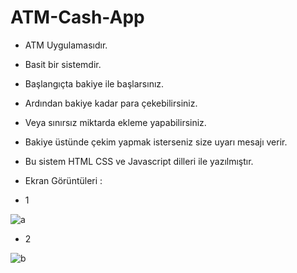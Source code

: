 # ATM-Cash-App

- ATM Uygulamasıdır.

- Basit bir sistemdir.

- Başlangıçta bakiye ile başlarsınız.

- Ardından bakiye kadar para çekebilirsiniz.

- Veya sınırsız miktarda ekleme yapabilirsiniz.

- Bakiye üstünde çekim yapmak isterseniz size uyarı mesajı verir.

- Bu sistem HTML CSS ve Javascript dilleri ile yazılmıştır.

- Ekran Görüntüleri :

- 1
  
![a](https://github.com/ErenCanKONUK/ATM-Cash-App/assets/97176491/aa745dcc-0a14-438c-ad2b-021ff72a48c7)

- 2

![b](https://github.com/ErenCanKONUK/ATM-Cash-App/assets/97176491/1d2a6d0d-0b19-4cad-ad02-e923d65bece2)
